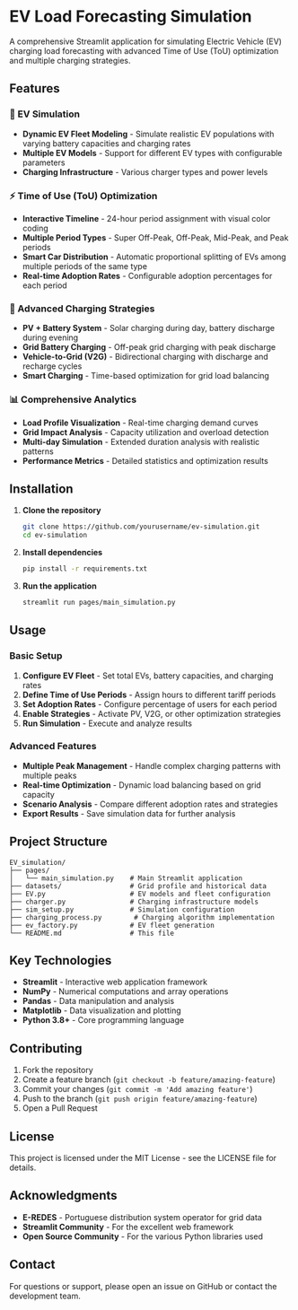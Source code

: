 # EV Load Forecasting Simulation

A comprehensive Streamlit application for simulating Electric Vehicle (EV) charging load forecasting with advanced Time of Use (ToU) optimization and multiple charging strategies.

## Features

### 🚗 EV Simulation
- **Dynamic EV Fleet Modeling** - Simulate realistic EV populations with varying battery capacities and charging rates
- **Multiple EV Models** - Support for different EV types with configurable parameters
- **Charging Infrastructure** - Various charger types and power levels

### ⚡ Time of Use (ToU) Optimization
- **Interactive Timeline** - 24-hour period assignment with visual color coding
- **Multiple Period Types** - Super Off-Peak, Off-Peak, Mid-Peak, and Peak periods
- **Smart Car Distribution** - Automatic proportional splitting of EVs among multiple periods of the same type
- **Real-time Adoption Rates** - Configurable adoption percentages for each period

### 🔋 Advanced Charging Strategies
- **PV + Battery System** - Solar charging during day, battery discharge during evening
- **Grid Battery Charging** - Off-peak grid charging with peak discharge
- **Vehicle-to-Grid (V2G)** - Bidirectional charging with discharge and recharge cycles
- **Smart Charging** - Time-based optimization for grid load balancing

### 📊 Comprehensive Analytics
- **Load Profile Visualization** - Real-time charging demand curves
- **Grid Impact Analysis** - Capacity utilization and overload detection
- **Multi-day Simulation** - Extended duration analysis with realistic patterns
- **Performance Metrics** - Detailed statistics and optimization results

## Installation

1. **Clone the repository**
   ```bash
   git clone https://github.com/yourusername/ev-simulation.git
   cd ev-simulation
   ```

2. **Install dependencies**
   ```bash
   pip install -r requirements.txt
   ```

3. **Run the application**
   ```bash
   streamlit run pages/main_simulation.py
   ```

## Usage

### Basic Setup
1. **Configure EV Fleet** - Set total EVs, battery capacities, and charging rates
2. **Define Time of Use Periods** - Assign hours to different tariff periods
3. **Set Adoption Rates** - Configure percentage of users for each period
4. **Enable Strategies** - Activate PV, V2G, or other optimization strategies
5. **Run Simulation** - Execute and analyze results

### Advanced Features
- **Multiple Peak Management** - Handle complex charging patterns with multiple peaks
- **Real-time Optimization** - Dynamic load balancing based on grid capacity
- **Scenario Analysis** - Compare different adoption rates and strategies
- **Export Results** - Save simulation data for further analysis

## Project Structure

```
EV_simulation/
├── pages/
│   └── main_simulation.py    # Main Streamlit application
├── datasets/                 # Grid profile and historical data
├── EV.py                     # EV models and fleet configuration
├── charger.py                # Charging infrastructure models
├── sim_setup.py              # Simulation configuration
├── charging_process.py        # Charging algorithm implementation
├── ev_factory.py             # EV fleet generation
└── README.md                 # This file
```

## Key Technologies

- **Streamlit** - Interactive web application framework
- **NumPy** - Numerical computations and array operations
- **Pandas** - Data manipulation and analysis
- **Matplotlib** - Data visualization and plotting
- **Python 3.8+** - Core programming language

## Contributing

1. Fork the repository
2. Create a feature branch (`git checkout -b feature/amazing-feature`)
3. Commit your changes (`git commit -m 'Add amazing feature'`)
4. Push to the branch (`git push origin feature/amazing-feature`)
5. Open a Pull Request

## License

This project is licensed under the MIT License - see the LICENSE file for details.

## Acknowledgments

- **E-REDES** - Portuguese distribution system operator for grid data
- **Streamlit Community** - For the excellent web framework
- **Open Source Community** - For the various Python libraries used

## Contact

For questions or support, please open an issue on GitHub or contact the development team.


 